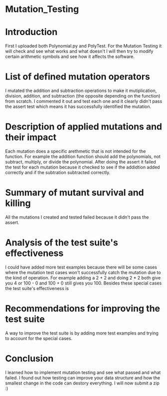 # Mutation_Testing

# Introduction
  First I uploaded both Polynomial.py and PolyTest. For the Mutation Testing it will check and see what works and what doesn't I will then try to modify certain arithmetic symbols and see how it affects the software. 

# List of defined mutation operators

  I mutated the addition and subtraction operations to make it mutiplication, division, addition, and subtraction (the opposite depending on the function) from scratch. I commented it out and test each one and it clearly didn't pass the assert test which means it has successfully identified the mutation. 

# Description of applied mutations and their impact

  Each mutation does a specific arethmetic that is not intended for the function. For example the addition function should add the polynomials, not subtract, multiply, or divide the polynomial. After doing the assert it failed the test for each mutation because it checked to see if the addidtion added correctly and if the subtration subtracted correctly.

# Summary of mutant survival and killing

   All the mutations I created and tested failed because it didn't pass the assert.
   
# Analysis of the test suite's effectiveness

I could have added more test examples because there will be some cases where the mutation test cases won't successfully catch the mutation due to the kind of operation. For example adding a 2 + 2 and doing 2 * 2 both give you 4 or 100 - 0 and 100 + 0 still gives you 100. Besides these special cases the test suite's effectiveness is 

# Recommendations for improving the test suite

  A way to improve the test suite is by adding more test examples and trying to account for the special cases. 

# Conclusion

  I learned how to implement mutation testing and see what passed and what failed. I found out how testing can improve your data structure and how the smallest change in the code can destory everything. I will now submit a zip :)
